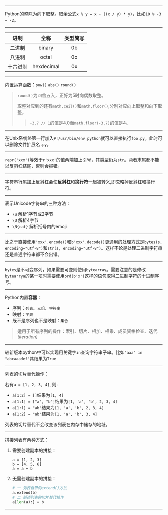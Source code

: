 ***

Python的整除为向下取整。取余公式`x % y = x - ((x / y) * y)`，比如`10 % -3 = -2`。

***

| 进制 | 全称 | 类型简写 |
| :---: | :---: | :---: | 
| 二进制 | binary | 0b |
| 八进制 | octal | 0o |
| 十六进制 | hexdecimal | 0x |

***

内置运算函数：`pow()` `abs()` `round()`

> `round()`为四舍五入，正好为5时向偶数取整。
>
> 取整对应到的还有`math.ceil()`和`math.floor()`,分别对应向上取整和向下取整。
> > `-3.7 // 1`的值是4.0而`math.floor(-3.7)`的值是4。

***

在Unix系统终第一行加入`#!/usr/bin/env python`就可以直接执行`foo.py`。此时可以删除文件扩展名`.py`。

***

`repr('xxx')`等效于`r'xxx'`的值两端加上引号，其类型仍为`str`。两者末尾都不能以反斜杠结尾，否则会报错。

***

字符串行尾加上反斜杠会使**反斜杠**和**换行符**一起被转义,即忽略掉反斜杠和换行符。

***

表示Unicode字符串的三种方法：

+ `\u` 解析1字节或2字节
+ `\U` 解析4字节
+ `\N{cat}` 解析括号内的emoji

***

比之于直接使用`'xxx'.encode()`和`b'xxx'.decode()`更通用的处理方式是`bytes(s, encoding="utf-8")`和`str(s, encoding="utf-8")`。这样不论是处理二进制字符串还是普通字符串都不会出错。

***

`bytes`是不可变序列，如果需要可变则使用`bytearray`。需要注意的是修改`bytearrya`的某一项时需要使用`ord(b'x')`这样的语句取得二进制字符的十进制序号。

***

Python内置**容器**：

+ 序列：`列表`、`元组`、`字符串`
+ 映射：`字典`
+ 既不是序列也不是映射：`集合`

> 适用于所有序列的操作：索引、切片、相加、相乘、成员资格检查、迭代 *(iteration)*

***

较新版本python中可以实现用关键字`in`查询字符串子串。比如`"aaa" in "abcaaadef"`其结果为`True`

***

列表的切片替代操作：

若有`a = [1, 2, 3, 4]`, 则:

+ `a[1:2] = []`结果为`[1, 4]`
+ `a[1:1] = ["a", "b"]`结果为`[1, 'a', 'b', 2, 3, 4]`
+ `a[1:1] = "ab"`结果为`[1, 'a', 'b', 2, 3, 4]`
+ `a[1:2] = "ab"`结果为`[1, 'a', 'b', 3, 4]`

列表的切片替代不会改变该列表在内存中储存的地址。

***

拼接列表有两种方式：

1. 需要创建副本的拼接：
    ```
    a = [1, 2, 3]
    b = [4, 5, 6]
    a = a + b
    ```
2. 无需创建副本的拼接：
    ```Python
    # 一 列表自带的extend()方法
    a.extend(b)
    # 二 前述列表的切片替代操作
    a[len(a):] = b
    ```

***
